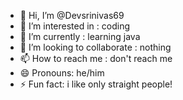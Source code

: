 - 👋 Hi, I’m @Devsrinivas69
- 👀 I’m interested in : coding 
- 🌱 I’m currently : learning java
- 💞️ I’m looking to collaborate : nothing 
- 📫 How to reach me : don't reach me 
- 😄 Pronouns: he/him
- ⚡ Fun fact: i like only straight people!

<!---
Devsrinivas69/Devsrinivas69 is a ✨ special ✨ repository because its `README.md` (this file) appears on your GitHub profile.
You can click the Preview link to take a look at your changes.
--->
